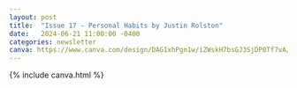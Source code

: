 ```yaml
---
layout: post
title:  "Issue 17 - Personal Habits by Justin Rolston"
date:   2024-06-21 11:00:00 -0400
categories: newsletter
canva: https://www.canva.com/design/DAGIxhPgn1w/iZWskH7bsGJ3SjDP0Tf7vA/view
---
```

{% include canva.html %}
